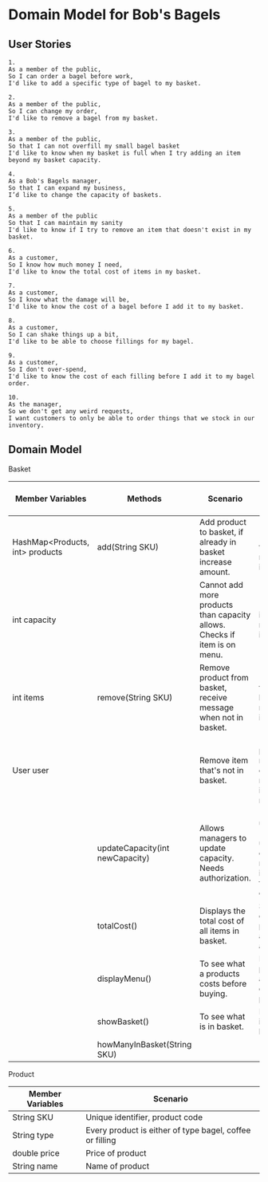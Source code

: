 # Domain Model for Bob's Bagels

## User Stories

```
1.
As a member of the public,
So I can order a bagel before work,
I'd like to add a specific type of bagel to my basket.
```

```
2.
As a member of the public,
So I can change my order,
I'd like to remove a bagel from my basket.
```

```
3.
As a member of the public,
So that I can not overfill my small bagel basket
I'd like to know when my basket is full when I try adding an item beyond my basket capacity.
```

```
4.
As a Bob's Bagels manager,
So that I can expand my business,
I’d like to change the capacity of baskets.
```

```
5.
As a member of the public
So that I can maintain my sanity
I'd like to know if I try to remove an item that doesn't exist in my basket.
```

```
6.
As a customer,
So I know how much money I need,
I'd like to know the total cost of items in my basket.
```

```
7.
As a customer,
So I know what the damage will be,
I'd like to know the cost of a bagel before I add it to my basket.
```

```
8.
As a customer,
So I can shake things up a bit,
I'd like to be able to choose fillings for my bagel.
```

```
9.
As a customer,
So I don't over-spend,
I'd like to know the cost of each filling before I add it to my bagel order.
```

```
10.
As the manager,
So we don't get any weird requests,
I want customers to only be able to order things that we stock in our inventory.
```

## Domain Model

Basket

| Member Variables                | Methods                         | Scenario                                                                  | Output                                                                                       | Satisfies User Story |
|---------------------------------|---------------------------------|---------------------------------------------------------------------------|----------------------------------------------------------------------------------------------|----------------------|
| HashMap<Products, int> products | add(String SKU)                 | Add product to basket, if already in basket increase amount.              | "Added <PRODUCT\> to basket", returns true if added.                                         | S1 & S8 & S10        |
| int capacity                    |                                 | Cannot add more products than capacity allows. Checks if item is on menu. | "Your basket is full", returns false if not added.                                           | S3                   |
| int items                       | remove(String SKU)              | Remove product from basket, receive message when not in basket.           | "Removed <PRODUCT> from basket", returns true if removed.                                    | S2                   |
| User user                       |                                 | Remove item that's not in basket.                                         | "This product is not in your cart", returns false if not removed.                            | S5                   |
|                                 | updateCapacity(int newCapacity) | Allows managers to update capacity. Needs authorization.                  | "Capacity updated." \|\| "Cannot update capacity." returns true if updated, false otherwise. | S4                   |
|                                 | totalCost()                     | Displays the total cost of all items in basket.                           | Sum of every item's price, takes account of amounts.                                         | S6                   |
|                                 | displayMenu()                   | To see what a products costs before buying.                               | Displays products and price of each product.                                                 | S7 & S9              |
|                                 | showBasket()                    | To see what is in basket.                                                 | Displays all items in basket.                                                                |                      |
|                                 | howManyInBasket(String SKU)     |                                |                                                                                              |                      |

Product

| Member Variables | Scenario                                                 |
|------------------|----------------------------------------------------------|
| String SKU       | Unique identifier, product code                          |
| String type      | Every product is either of type bagel, coffee or filling |
| double price     | Price of product                                         |
| String name      | Name of product                                          |




